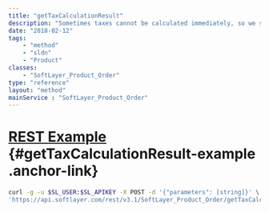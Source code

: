 ```yaml
---
title: "getTaxCalculationResult"
description: "Sometimes taxes cannot be calculated immediately, so we start the calculations and let them run in the background. This method will return the current progress and information related to a specific tax calculation, which allows real-time progress updates on tax calculations. "
date: "2018-02-12"
tags:
    - "method"
    - "sldn"
    - "Product"
classes:
    - "SoftLayer_Product_Order"
type: "reference"
layout: "method"
mainService : "SoftLayer_Product_Order"
---
```


# [REST Example](#getTaxCalculationResult-example) <a href="/article/rest/"><i class="fas fa-question"></i></a> {#getTaxCalculationResult-example .anchor-link} 
```bash
curl -g -u $SL_USER:$SL_APIKEY -X POST -d '{"parameters": [string]}' \
'https://api.softlayer.com/rest/v3.1/SoftLayer_Product_Order/getTaxCalculationResult'
```
